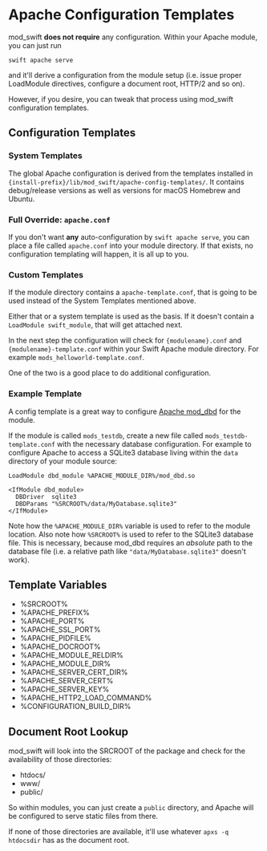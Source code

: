 # Apache Configuration Templates

mod_swift **does not require** any configuration. Within your Apache module,
you can just run

    swift apache serve

and it'll derive a configuration from the module setup (i.e. issue proper
LoadModule directives, configure a document root, HTTP/2 and so on).

However, if you desire, you can tweak that process using mod_swift
configuration templates.

## Configuration Templates

### System Templates

The global Apache configuration is derived from the templates installed in
`{install-prefix}/lib/mod_swift/apache-config-templates/`.
It contains debug/release versions as well as versions for macOS Homebrew
and Ubuntu.

### Full Override: `apache.conf`

If you don't want **any** auto-configuration by `swift apache serve`,
you can place a file called `apache.conf` into your module directory.
If that exists, no configuration templating will happen, it is all
up to you.

### Custom Templates

If the module directory contains a `apache-template.conf`, that is going to
be used instead of the System Templates mentioned above.

Either that or a system template is used as the basis. If it doesn't contain
a `LoadModule swift_module`, that will get attached next.

In the next step the configuration will check for `{modulename}.conf`
and `{modulename}-template.conf` within your Swift Apache module directory.
For example `mods_helloworld-template.conf`.

One of the two is a good place to do additional configuration.

### Example Template

A config template is a great way to configure 
[Apache mod_dbd](https://httpd.apache.org/docs/2.4/mod/mod_dbd.html)
for the module.

If the module is called `mods_testdb`, create a new file called 
`mods_testdb-template.conf` with the necessary database configuration.
For example to configure Apache to access a SQLite3 database living within the
`data` directory of your module source:

```
LoadModule dbd_module %APACHE_MODULE_DIR%/mod_dbd.so

<IfModule dbd_module>
  DBDriver  sqlite3
  DBDParams "%SRCROOT%/data/MyDatabase.sqlite3"
</IfModule>
```

Note how the `%APACHE_MODULE_DIR%` variable is used to refer to the module
location.
Also note how `%SRCROOT%` is used to refer to the SQLite3 database file. This
is necessary, because mod_dbd requires an *absolute* path to the database file
(i.e. a relative path like `"data/MyDatabase.sqlite3"` doesn't work).


## Template Variables

  - %SRCROOT%
  - %APACHE_PREFIX%
  - %APACHE_PORT%
  - %APACHE_SSL_PORT%
  - %APACHE_PIDFILE%
  - %APACHE_DOCROOT%
  - %APACHE_MODULE_RELDIR%
  - %APACHE_MODULE_DIR%
  - %APACHE_SERVER_CERT_DIR%
  - %APACHE_SERVER_CERT%
  - %APACHE_SERVER_KEY%
  - %APACHE_HTTP2_LOAD_COMMAND%
  - %CONFIGURATION_BUILD_DIR%

## Document Root Lookup

mod_swift will look into the SRCROOT of the package and check for the
availability of those directories:

  - htdocs/
  - www/
  - public/
  
So within modules, you can just create a `public` directory, and Apache
will be configured to serve static files from there.

If none of those directories are available, it'll use whatever 
`apxs -q htdocsdir` has as the document root.
